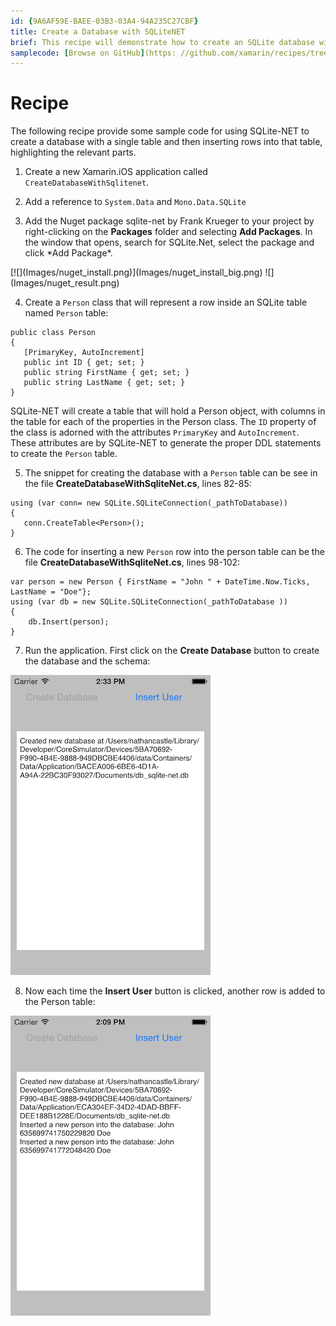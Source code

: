 ```yaml
---
id: {9A6AF59E-BAEE-03B3-03A4-94A235C27CBF}  
title: Create a Database with SQLiteNET  
brief: This recipe will demonstrate how to create an SQLite database with SQLite-NET.  
samplecode: [Browse on GitHub](https: //github.com/xamarin/recipes/tree/master/ios/data/sqlite/create_a_database_with_sqlitenet)  
---
```


<a name="Recipe" class="injected"></a>


# Recipe

The following recipe provide some sample code for using SQLite-NET to create
a database with a single table and then inserting rows into that table,
highlighting the relevant parts.

<ol start="1">
  <li>Create a new Xamarin.iOS application called <code>CreateDatabaseWithSqlitenet</code>.</li>
</ol>

<ol start="2">
  <li>Add a reference to <code>System.Data</code> and <code>Mono.Data.SQLite</code></li>
</ol>

<ol start="3">
  <li>Add the Nuget package sqlite-net by Frank Krueger to your project by right-clicking on the <strong>Packages</strong> folder and selecting <strong>Add Packages</strong>. In the window that opens, search for SQLite.Net, select the package and click *Add Package*.
 </li>
 </ol>
 [![](Images/nuget_install.png)](Images/nuget_install_big.png) ![](Images/nuget_result.png)

<ol start="4">
  <li>Create a <code>Person</code> class that will represent a row inside an SQLite table named <code>Person</code> table: </li>
</ol>

```
public class Person
{
   [PrimaryKey, AutoIncrement]
   public int ID { get; set; }
   public string FirstName { get; set; }
   public string LastName { get; set; }
}
```

SQLite-NET will create a table that will hold a Person object, with columns
in the table for each of the properties in the Person class. The <code>ID</code> property of the class is adorned with the attributes <code>PrimaryKey</code> and <code>AutoIncrement</code>. These attributes are by SQLite-NET to generate the proper DDL statements to create the <code>Person</code> table.

<ol start="5">

  <li>The snippet for creating the database with a <code>Person</code> table can be see in the file <strong>CreateDatabaseWithSqliteNet.cs</strong>, lines 82-85: </li>
</ol>

```
using (var conn= new SQLite.SQLiteConnection(_pathToDatabase))
{
   conn.CreateTable<Person>();
}
```
<ol start="6">
  <li>The code for inserting a new <code>Person</code> row into the person table can be the file <strong>CreateDatabaseWithSqliteNet.cs</strong>, lines 98-102: </li>
</ol>

```
var person = new Person { FirstName = "John " + DateTime.Now.Ticks, LastName = "Doe"};
using (var db = new SQLite.SQLiteConnection(_pathToDatabase ))
{
    db.Insert(person);
}
```

<ol start="7">
  <li>Run the application. First click on the <strong>Create Database</strong> button to create the database and the schema: </li>
</ol>

 ![](Images/data_create.png)

<ol start="8">
  <li>Now each time the <strong>Insert User</strong> button is clicked, another row is added to the <span class="s1">Person</span> table: </li>
</ol>

 ![](Images/data_multi_users.png)
